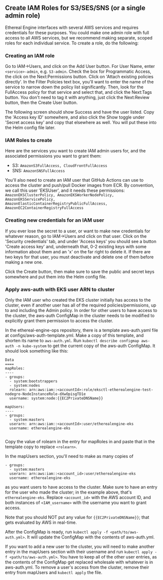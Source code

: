## Create IAM Roles for S3/SES/SNS (or a single admin role)

Ethereal Engine interfaces with several AWS services and requires credentials for these purposes. You could make
one admin role with full access to all AWS services, but we recommend making separate, scoped roles for
each individual service. To create a role, do the following:

### Creating an IAM role
Go to IAM->Users, and click on the Add User button. For User Name, enter `<service>-admin`, e.g. `S3-admin`.
Check the box for Programmatic Access, the click on the Next:Permissions button.
Click on 'Attach existing policies directly'. In the Filter Policies text box, you'll want to
enter the name of the service to narrow down the policy list significantly. Then, look for the FullAccess
policy for that service and select that, and click the Next:Tags button. You don't need to tag it with
anything, just click the Next:Review button, then the Create User button.

The following screen should show Success and have the user listed. Copy the 'Access key ID' somewhere, and
also click the Show toggle under 'Secret access key' and copy that elsewhere as well. You will put these
into the Helm config file later.

### IAM Roles to create
Here are the services you want to create IAM admin users for, and the associated permissions you want to
grant them:
 
* S3: `AmazonS3FullAccess, CloudFrontFullAccess`
* SNS: `AmazonSNSFullAccess`

You'll also need to create an IAM user that GitHub Actions can use to access the cluster and push/pull
Docker images from ECR. By convention, we call this user 'EKSUser', and it needs these
permissions: `AmazonEKSClusterPolicy, AmazonEKSWorkerNodePolicy, AmazonEKSServicePolicy, AmazonElasticContainerRegistryPublicFullAccess, AmazonEC2ContainerRegistryFullAccess`

### Creating new credentials for an IAM user
If you ever lose the secret to a user, or want to make new credentials for whatever reason, go to
IAM->Users and click on that user. Click on the 'Security credentials' tab, and under 'Access keys' you
should see a button 'Create access key' and, underneath that, 0-2 existing keys with some information
about them and an 'x' on the far right to delete it. If there are two keys for that user, you 
must deactivate and delete one of them before making a new one.

Click the Create button, then make sure to save the public and secret keys somewhere and put them into
the Helm config file.

### Apply aws-auth with EKS user ARN to cluster

Only the IAM user who created the EKS cluster initially has access to the cluster, even if another
user has all of the required policies/permissions, up to and including the Admin policy. In order
for other users to have access to the cluster, the aws-auth ConfigMap in the cluster needs to be
modified to explicitly grant them permission to access the cluster.

In the ethereal-engine-ops repository, there is a template aws-auth.yaml file at
configs/aws-auth-template.yml. Make a copy of this template, and shorten its name to `aws-auth.yml`. Run 
`kubectl describe configmap aws-auth -n kube-system` to get the current copy of the aws-auth ConfigMap.
It should look something like this:

```
Data
====
mapRoles:
----
- groups:
  - system:bootstrappers
  - system:nodes
  rolearn: arn:aws:iam::<accountId>:role/eksctl-etherealengine-test-nodegro-NodeInstanceRole-dXwOpisgTD1e
  username: system:node:{{EC2PrivateDNSName}}

mapUsers:
----
- groups:
  - system:masters
  userarn: arn:aws:iam::<accountId>:user/etherealengine-eks
  username: etherealengine-eks


```

Copy the value of rolearn in the entry for mapRoles in and paste that in the template copy to replace `<rolearn>`.

In the mapUsers section, you'll need to make as many copies of 

```
- groups:
  - system:masters
  userarn: arn:aws:iam::<account_id>:user/etherealengine-eks
  username: etherealengine-eks
```

as you want users to have access to the cluster. Make sure to have an entry for the user who made the cluster;
in the example above, that's `etherealengine-eks`. Replace `<account_id>` with the AWS account ID, and 
both instances of `<IAM_username>` with the username you want to grant access.

Note that you should NOT put any value for `{{EC2PrivateDNSName}}`; that gets evaluated by AWS in real-time. 

After the ConfigMap is ready, run `kubectl apply -f <path/to/aws-auth.yml>`. It will update the ConfigMap
with the contents of aws-auth.yml.

If you want to add a new user to the cluster, you will need to make another entry in the mapUsers section
with their username and run `kubectl apply -f <path/to/aws-auth.yml>`. You have to keep all of the other 
user entries, as the contents of the ConfigMap get replaced wholesale with whatever is in aws-auth.yml.
To remove a user's access from the cluster, remove their entry from mapUsers and `kubectl apply` the file.
